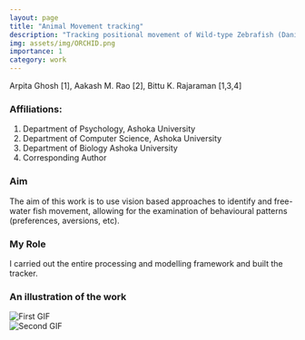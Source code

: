 ```yaml
---
layout: page
title: "Animal Movement tracking"
description: "Tracking positional movement of Wild-type Zebrafish (Danio Rerio) to examine behavioural patterns using Computer Vision."
img: assets/img/ORCHID.png
importance: 1
category: work
---
```


Arpita Ghosh [1], Aakash M. Rao [2], Bittu K. Rajaraman [1,3,4]

### Affiliations:
1. Department of Psychology, Ashoka University
2. Department of Computer Science, Ashoka University
3. Department of Biology Ashoka University
4. Corresponding Author

### Aim
The aim of this work is to use vision based approaches to identify and free-water fish movement, allowing for the examination of behavioural patterns (preferences, aversions, etc).

### My Role
I carried out the entire processing and modelling framework and built the tracker.

### An illustration of the work
<div style="display: flex;">
    <img src="assets/video/raw-fish.gif" alt="First GIF" style="width: auto; height: auto;">
</div>
<div style="display: flex;">
    <img src="assets/video/tracked-fish.gif" alt="Second GIF" style="width: auto; height: auto;">
</div>
